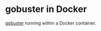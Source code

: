 # gobuster in Docker

[gobuster](https://github.com/OJ/gobuster) running within a Docker container.
